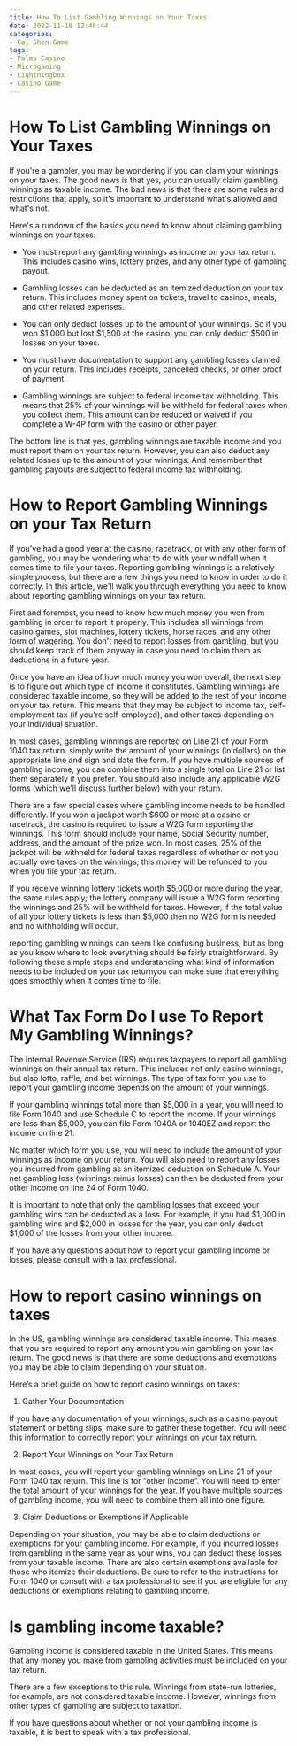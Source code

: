 ```yaml
---
title: How To List Gambling Winnings on Your Taxes
date: 2022-11-18 12:48:44
categories:
- Cai Shen Game
tags:
- Palms Casino
- Microgaming
- Lightningbox
- Casino Game
---
```



#  How To List Gambling Winnings on Your Taxes

If you're a gambler, you may be wondering if you can claim your winnings on your taxes. The good news is that yes, you can usually claim gambling winnings as taxable income. The bad news is that there are some rules and restrictions that apply, so it's important to understand what's allowed and what's not.

Here's a rundown of the basics you need to know about claiming gambling winnings on your taxes:

- You must report any gambling winnings as income on your tax return. This includes casino wins, lottery prizes, and any other type of gambling payout.

- Gambling losses can be deducted as an itemized deduction on your tax return. This includes money spent on tickets, travel to casinos, meals, and other related expenses.

- You can only deduct losses up to the amount of your winnings. So if you won $1,000 but lost $1,500 at the casino, you can only deduct $500 in losses on your taxes.

- You must have documentation to support any gambling losses claimed on your return. This includes receipts, cancelled checks, or other proof of payment.

- Gambling winnings are subject to federal income tax withholding. This means that 25% of your winnings will be withheld for federal taxes when you collect them. This amount can be reduced or waived if you complete a W-4P form with the casino or other payer.

The bottom line is that yes, gambling winnings are taxable income and you must report them on your tax return. However, you can also deduct any related losses up to the amount of your winnings. And remember that gambling payouts are subject to federal income tax withholding.

#  How to Report Gambling Winnings on your Tax Return

If you've had a good year at the casino, racetrack, or with any other form of gambling, you may be wondering what to do with your windfall when it comes time to file your taxes. Reporting gambling winnings is a relatively simple process, but there are a few things you need to know in order to do it correctly. In this article, we'll walk you through everything you need to know about reporting gambling winnings on your tax return.

 First and foremost, you need to know how much money you won from gambling in order to report it properly. This includes all winnings from casino games, slot machines, lottery tickets, horse races, and any other form of wagering. You don't need to report losses from gambling, but you should keep track of them anyway in case you need to claim them as deductions in a future year.

Once you have an idea of how much money you won overall, the next step is to figure out which type of income it constitutes. Gambling winnings are considered taxable income, so they will be added to the rest of your income on your tax return. This means that they may be subject to income tax, self-employment tax (if you're self-employed), and other taxes depending on your individual situation.

In most cases, gambling winnings are reported on Line 21 of your Form 1040 tax return. simply write the amount of your winnings (in dollars) on the appropriate line and sign and date the form. If you have multiple sources of gambling income, you can combine them into a single total on Line 21 or list them separately if you prefer. You should also include any applicable W2G forms (which we'll discuss further below) with your return.

There are a few special cases where gambling income needs to be handled differently. If you won a jackpot worth $600 or more at a casino or racetrack, the casino is required to issue a W2G form reporting the winnings. This form should include your name, Social Security number, address, and the amount of the prize won. In most cases, 25% of the jackpot will be withheld for federal taxes regardless of whether or not you actually owe taxes on the winnings; this money will be refunded to you when you file your tax return.

If you receive winning lottery tickets worth $5,000 or more during the year, the same rules apply; the lottery company will issue a W2G form reporting the winnings and 25% will be withheld for taxes. However, if the total value of all your lottery tickets is less than $5,000 then no W2G form is needed and no withholding will occur.

reporting gambling winnings can seem like confusing business, but as long as you know where to look everything should be fairly straightforward. By following these simple steps and understanding what kind of information needs to be included on your tax returnyou can make sure that everything goes smoothly when it comes time to file.

#  What Tax Form Do I use To Report My Gambling Winnings?

The Internal Revenue Service (IRS) requires taxpayers to report all gambling winnings on their annual tax return. This includes not only casino winnings, but also lotto, raffle, and bet winnings. The type of tax form you use to report your gambling income depends on the amount of your winnings.

If your gambling winnings total more than $5,000 in a year, you will need to file Form 1040 and use Schedule C to report the income. If your winnings are less than $5,000, you can file Form 1040A or 1040EZ and report the income on line 21.

No matter which form you use, you will need to include the amount of your winnings as income on your return. You will also need to report any losses you incurred from gambling as an itemized deduction on Schedule A. Your net gambling loss (winnings minus losses) can then be deducted from your other income on line 24 of Form 1040.

It is important to note that only the gambling losses that exceed your gambling wins can be deducted as a loss. For example, if you had $1,000 in gambling wins and $2,000 in losses for the year, you can only deduct $1,000 of the losses from your other income.

If you have any questions about how to report your gambling income or losses, please consult with a tax professional.

#  How to report casino winnings on taxes

In the US, gambling winnings are considered taxable income. This means that you are required to report any amount you win gambling on your tax return. The good news is that there are some deductions and exemptions you may be able to claim depending on your situation.

Here’s a brief guide on how to report casino winnings on taxes:

1. Gather Your Documentation

If you have any documentation of your winnings, such as a casino payout statement or betting slips, make sure to gather these together. You will need this information to correctly report your winnings on your tax return.

2. Report Your Winnings on Your Tax Return

In most cases, you will report your gambling winnings on Line 21 of your Form 1040 tax return. This line is for “other income”. You will need to enter the total amount of your winnings for the year. If you have multiple sources of gambling income, you will need to combine them all into one figure.

3. Claim Deductions or Exemptions if Applicable

Depending on your situation, you may be able to claim deductions or exemptions for your gambling income. For example, if you incurred losses from gambling in the same year as your wins, you can deduct these losses from your taxable income. There are also certain exemptions available for those who itemize their deductions. Be sure to refer to the instructions for Form 1040 or consult with a tax professional to see if you are eligible for any deductions or exemptions relating to gambling income.

#  Is gambling income taxable?

Gambling income is considered taxable in the United States. This means that any money you make from gambling activities must be included on your tax return.

There are a few exceptions to this rule. Winnings from state-run lotteries, for example, are not considered taxable income. However, winnings from other types of gambling are subject to taxation.

If you have questions about whether or not your gambling income is taxable, it is best to speak with a tax professional.